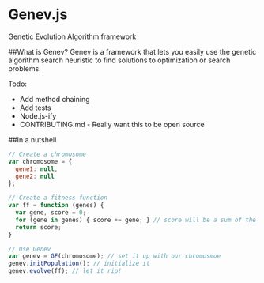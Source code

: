 # Genev.js
Genetic Evolution Algorithm framework

##What is Genev?
Genev is a framework that lets you easily use the genetic algorithm search heuristic to find solutions to optimization or search problems.

Todo:
* Add method chaining
* Add tests
* Node.js-ify
* CONTRIBUTING.md - Really want this to be open source
  
##In a nutshell
```javascript
// Create a chromosome
var chromosome = {
  gene1: null,
  gene2: null 
};

// Create a fitness function
var ff = function (genes) {
  var gene, score = 0;
  for (gene in genes) { score += gene; } // score will be a sum of the genes
  return score;
}

// Use Genev
var genev = GF(chromosome); // set it up with our chromosmoe
genev.initPopulation(); // initialize it
genev.evolve(ff); // let it rip!
```
